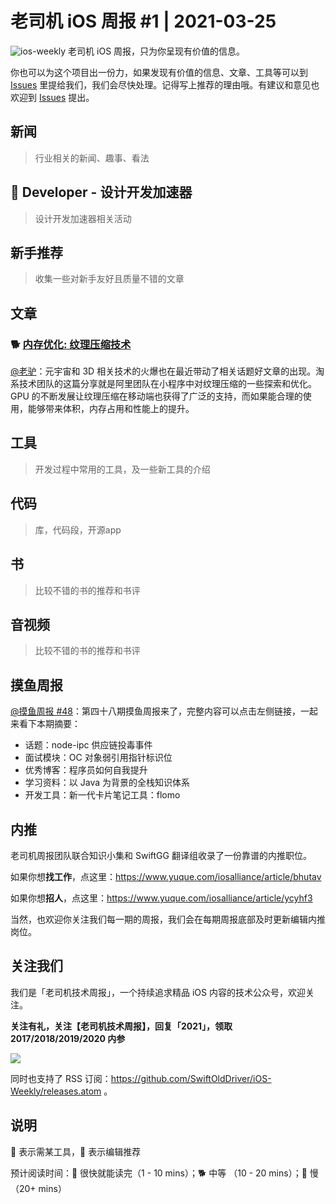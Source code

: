 # 老司机 iOS 周报 #1 | 2021-03-25

![ios-weekly](https://github.com/SwiftOldDriver/iOS-Weekly/blob/master/assets/ios-weekly.png?raw=true)
老司机 iOS 周报，只为你呈现有价值的信息。

你也可以为这个项目出一份力，如果发现有价值的信息、文章、工具等可以到 [Issues](https://github.com/SwiftOldDriver/iOS-Weekly/issues) 里提给我们，我们会尽快处理。记得写上推荐的理由哦。有建议和意见也欢迎到 [Issues](https://github.com/SwiftOldDriver/iOS-Weekly/issues) 提出。

## 新闻

> 行业相关的新闻、趣事、看法

##  Developer - 设计开发加速器

> 设计开发加速器相关活动

## 新手推荐

> 收集一些对新手友好且质量不错的文章

## 文章

### 🐕 [内存优化: 纹理压缩技术](https://mp.weixin.qq.com/s/V7sK1WwQ4D3LikK2AHgrZQ)

[@老驴](https://weibo.com/u/6090610445)：元宇宙和 3D 相关技术的火爆也在最近带动了相关话题好文章的出现。淘系技术团队的这篇分享就是阿里团队在小程序中对纹理压缩的一些探索和优化。 GPU 的不断发展让纹理压缩在移动端也获得了广泛的支持，而如果能合理的使用，能够带来体积，内存占用和性能上的提升。

## 工具

> 开发过程中常用的工具，及一些新工具的介绍

## 代码

> 库，代码段，开源app

## 书

> 比较不错的书的推荐和书评

## 音视频

> 比较不错的书的推荐和书评

## 摸鱼周报

[@摸鱼周报 #48](https://mp.weixin.qq.com/s/vdUy-BqxWzuPcjYO6fFsJA)：第四十八期摸鱼周报来了，完整内容可以点击左侧链接，一起来看下本期摘要：

* 话题：node-ipc 供应链投毒事件
* 面试模块：OC 对象弱引用指针标识位
* 优秀博客：程序员如何自我提升
* 学习资料：以 Java 为背景的全栈知识体系
* 开发工具：新一代卡片笔记工具：flomo

## 内推

老司机周报团队联合知识小集和 SwiftGG 翻译组收录了一份靠谱的内推职位。

如果你想**找工作**，点这里：https://www.yuque.com/iosalliance/article/bhutav

如果你想**招人**，点这里：https://www.yuque.com/iosalliance/article/ycyhf3

当然，也欢迎你关注我们每一期的周报，我们会在每期周报底部及时更新编辑内推岗位。

## 关注我们

我们是「老司机技术周报」，一个持续追求精品 iOS 内容的技术公众号，欢迎关注。

**关注有礼，关注【老司机技术周报】，回复「2021」，领取 2017/2018/2019/2020 内参**

![](https://github.com/SwiftOldDriver/iOS-Weekly/blob/master/assets/qrcode_for_wechat.jpg?raw=true)

同时也支持了 RSS 订阅：https://github.com/SwiftOldDriver/iOS-Weekly/releases.atom 。

## 说明

🚧 表示需某工具，🌟 表示编辑推荐

预计阅读时间：🐎 很快就能读完（1 - 10 mins）；🐕 中等 （10 - 20 mins）；🐢 慢（20+ mins）
